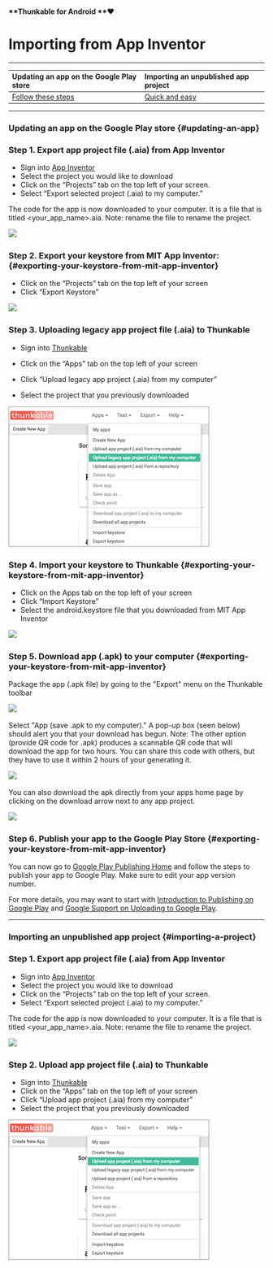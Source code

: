 #### **Thunkable for Android **❤

# Importing from App Inventor

---

| Updating an app on the Google Play store | Importing an unpublished app project |
| :--- | :--- |
| [Follow these steps](#updating-an-app) | [Quick and easy](#importing-a-project) |

---

### Updating an app on the Google Play store {#updating-an-app}

### Step 1. Export app project file \(.aia\) from App Inventor

* Sign into [App Inventor](http://ai2.appinventor.mit.edu/) 
* Select the project you would like to download
* Click on the “Projects” tab on the top left of your screen.
* Select “Export selected project \(.aia\) to my computer.”

The code for the app is now downloaded to your computer. It is a file that is titled &lt;your\_app\_name&gt;.aia. Note: rename the file to rename the project.

![](https://thunkable.com/explore/img/ai-thunkable-images/download_from_ai.png)

### Step 2. Export your keystore from MIT App Inventor: {#exporting-your-keystore-from-mit-app-inventor}

* Click on the “Projects” tab on the top left of your screen
* Click “Export Keystore”

![](https://thunkable.com/explore/img/ai-thunkable-images/export_keystore.png)

### Step 3. Uploading legacy app project file \(.aia\) to Thunkable

* Sign into [Thunkable](https://app.thunkable.com)
* Click on the “Apps” tab on the top left of your screen
* Click “Upload legacy app project \(.aia\) from my computer”

* Select the project that you previously downloaded

![](/assets/legacy.png)

### Step 4. Import your keystore to Thunkable {#exporting-your-keystore-from-mit-app-inventor}

* Click on the Apps tab on the top left of your screen
* Click “Import Keystore”
* Select the android.keystore file that you downloaded from MIT App Inventor

![](https://thunkable.com/explore/img/ai-thunkable-images/import_keystore.png)

### Step 5. Download app \(.apk\) to your computer {#exporting-your-keystore-from-mit-app-inventor}

Package the app \(.apk file\) by going to the "Export" menu on the Thunkable toolbar

![](https://thunkable.com/explore/img/share/Build_Dropdown.png)

Select "App \(save .apk to my computer\)." A pop-up box \(seen below\) should alert you that your download has begun. Note: The other option \(provide QR code for .apk\) produces a scannable QR code that will download the app for two hours. You can share this code with others, but they have to use it within 2 hours of your generating it.

![](https://thunkable.com/explore/img/share/Build_Popup.png)

You can also download the apk directly from your apps home page by clicking on the download arrow next to any app project.

![](https://thunkable.com/explore/img/share/download_apk.png)

### Step 6. Publish your app to the Google Play Store {#exporting-your-keystore-from-mit-app-inventor}

You can now go to [Google Play Publishing Home](https://play.google.com/apps/publish/signup/) and follow the steps to publish your app to Google Play. Make sure to edit your app version number.

For more details, you may want to start with [Introduction to Publishing on Google Play](https://developer.android.com/distribute/tools/launch-checklist.html) and [Google Support on Uploading to Google Play](https://support.google.com/googleplay/android-developer/answer/113469?hl=en&topic=2365624&ctx=topic).

---

### Importing an unpublished app project {#importing-a-project}

### Step 1. Export app project file \(.aia\) from App Inventor

* Sign into [App Inventor](http://ai2.appinventor.mit.edu/) 
* Select the project you would like to download
* Click on the “Projects” tab on the top left of your screen.
* Select “Export selected project \(.aia\) to my computer.”

The code for the app is now downloaded to your computer. It is a file that is titled &lt;your\_app\_name&gt;.aia. Note: rename the file to rename the project.

![](https://thunkable.com/explore/img/ai-thunkable-images/download_from_ai.png)

### Step 2. Upload app project file \(.aia\) to Thunkable

* Sign into [Thunkable](https://app.thunkable.com)
* Click on the “Apps” tab on the top left of your screen
* Click “Upload app project \(.aia\) from my computer”
* Select the project that you previously downloaded

![](/assets/import-thunkable.png)





